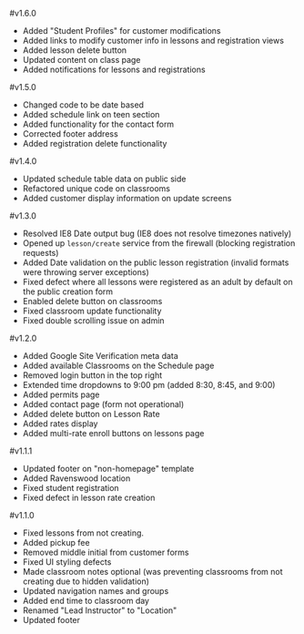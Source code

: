 #v1.6.0
- Added "Student Profiles" for customer modifications 
- Added links to modify customer info in lessons and registration views
- Added lesson delete button
- Updated content on class page
- Added notifications for lessons and registrations

#v1.5.0
- Changed code to be date based
- Added schedule link on teen section
- Added functionality for the contact form
- Corrected footer address
- Added registration delete functionality

#v1.4.0
- Updated schedule table data on public side
- Refactored unique code on classrooms
- Added customer display information on update screens

#v1.3.0
- Resolved IE8 Date output bug (IE8 does not resolve timezones natively)
- Opened up `lesson/create` service from the firewall (blocking registration requests)
- Added Date validation on the public lesson registration (invalid formats were throwing server exceptions)
- Fixed defect where all lessons were registered as an adult by default on the public creation form
- Enabled delete button on classrooms
- Fixed classroom update functionality
- Fixed double scrolling issue on admin

#v1.2.0
- Added Google Site Verification meta data
- Added available Classrooms on the Schedule page
- Removed login button in the top right
- Extended time dropdowns to 9:00 pm (added 8:30, 8:45, and 9:00)
- Added permits page
- Added contact page (form not operational)
- Added delete button on Lesson Rate
- Added rates display
- Added multi-rate enroll buttons on lessons page

#v1.1.1
- Updated footer on "non-homepage" template
- Added Ravenswood location
- Fixed student registration
- Fixed defect in lesson rate creation

#v1.1.0
- Fixed lessons from not creating.
- Added pickup fee
- Removed middle initial from customer forms
- Fixed UI styling defects
- Made classroom notes optional (was preventing classrooms from not creating due to hidden validation)
- Updated navigation names and groups
- Added end time to classroom day
- Renamed "Lead Instructor" to "Location"
- Updated footer